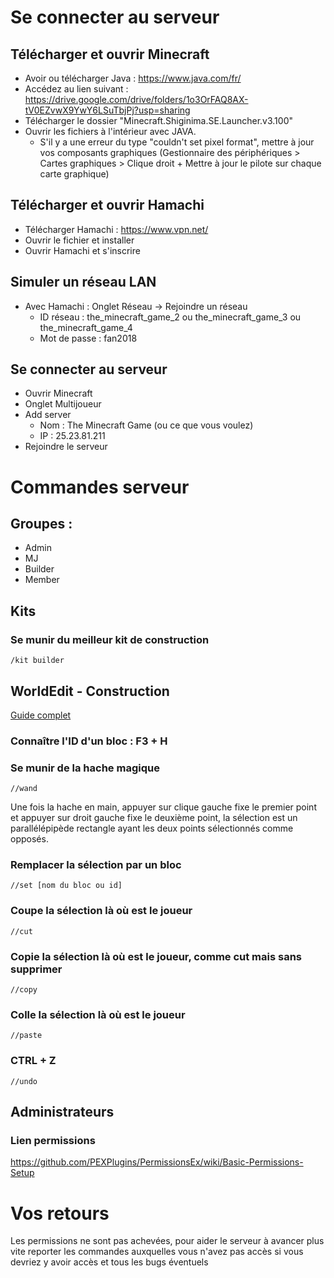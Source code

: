 # Se connecter au serveur
## Télécharger et ouvrir Minecraft
- Avoir ou télécharger Java : https://www.java.com/fr/
- Accédez au lien suivant : https://drive.google.com/drive/folders/1o3OrFAQ8AX-tV0EZvwX9YwY6LSuTbjPj?usp=sharing
- Télécharger le dossier "Minecraft.Shiginima.SE.Launcher.v3.100"
- Ouvrir les fichiers à l'intérieur avec JAVA.
    + S'il y a une erreur du type "couldn't set pixel format", mettre à jour vos composants graphiques (Gestionnaire des périphériques > Cartes graphiques > Clique droit + Mettre à jour le pilote sur chaque carte graphique)

## Télécharger et ouvrir Hamachi
- Télécharger Hamachi : https://www.vpn.net/
- Ouvrir le fichier et installer
- Ouvrir Hamachi et s'inscrire
## Simuler un réseau LAN
- Avec Hamachi : Onglet Réseau -> Rejoindre un réseau
    + ID réseau : the_minecraft_game_2 ou the_minecraft_game_3 ou the_minecraft_game_4
    + Mot de passe : fan2018 

## Se connecter au serveur
- Ouvrir Minecraft
- Onglet Multijoueur
- Add server
    + Nom : The Minecraft Game (ou ce que vous voulez)
    + IP : 25.23.81.211
- Rejoindre le serveur

# Commandes serveur
## Groupes : 
- Admin
- MJ
- Builder
- Member

## Kits
### Se munir du meilleur kit de construction
    /kit builder

## WorldEdit - Construction

[Guide complet](https://minecraft.fr/world-edit/)

### Connaître l'ID d'un bloc : F3 + H

### Se munir de la hache magique
    //wand
Une fois la  hache en main, appuyer sur clique gauche fixe le premier point et appuyer sur droit gauche fixe le deuxième point, la sélection est un parallélépipède rectangle ayant les deux points sélectionnés comme opposés.
 
### Remplacer la sélection par un bloc

    //set [nom du bloc ou id]

### Coupe la sélection là où est le joueur
    //cut

### Copie la sélection là où est le joueur, comme cut mais sans supprimer
    //copy

### Colle la sélection là où est le joueur
    //paste

### CTRL + Z
    //undo

## Administrateurs
### Lien permissions
https://github.com/PEXPlugins/PermissionsEx/wiki/Basic-Permissions-Setup

# Vos retours
Les permissions ne sont pas achevées, pour aider le serveur à avancer plus vite reporter les commandes auxquelles vous n'avez pas accès si vous devriez y avoir accès et tous les bugs éventuels
